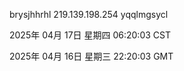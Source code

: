 brysjhhrhl 219.139.198.254 yqqlmgsycl

2025年 04月 17日 星期四 06:20:03 CST

2025年 04月 16日 星期三 22:20:03 GMT
